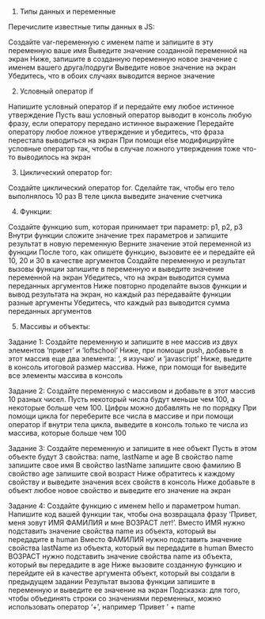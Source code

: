 1) Типы данных и переменные

Перечислите известные типы данных в JS:

Создайте var-переменную с именем name и запишите в эту переменную ваше имя
Выведите значение созданной переменной на экран
Ниже, запишите в созданную переменную новое значение с именем вашего друга/подруги
Выведите новое значение на экран
Убедитесь, что в обоих случаях выводится верное значение

2) Условный оператор if

Напишите условный оператор if и передайте ему любое истинное утверждение
Пусть ваш условный оператор выводит в консоль любую фразу, если оператору передано истинное выражение
Передайте оператору любое ложное утверждение и убедитесь, что фраза перестала выводиться на экран
При помощи else модифицируйте условные оператор так, чтобы в случае ложного утверждения тоже что-то выводилось на экран

3) Циклический оператор for:

Создайте циклический оператор for.
Сделайте так, чтобы его тело выполнялось 10 раз
В теле цикла выведите значение счетчика

4) Функции:

Создайте функцию sum, которая принимает три параметр: p1, p2, p3
Внутри функции сложите значение трех параметров и запишите результат в новую переменную
Верните значение этой переменной из функции
После того, как опишете функцию, вызовите ее и передайте ей 10, 20 и 30 в качестве аргументов
Создайте переменную и результат вызовы функции запишите в переменную и выведите значение переменной на экран
Убедитесь, что на экран выводится сумма переданных аргументов
Ниже повторно проделайте вызов функции и вывод результата на экран, но каждый раз передавайте функции разные аргументы
Убедитесь, что каждый раз выводится сумма переданных аргументов


5) Массивы и объекты:

Задание 1:
Создайте переменную и запишите в нее массив из двух элементов ‘привет’ и ‘loftschool’
Ниже, при помощи push, добавьте в этот массив еще два элемента: ‘, я изучаю’ и ‘javascript’
Ниже, выедите в консоль итоговой размер массива.
Ниже, при помощи for выведите все элементы массива в консоль

Задание 2:
Создайте переменную с массивом и добавьте в этот массив 10 разных чисел. Пусть некоторый числа будут меньше чем 100, а некоторые больше чем 100. Цифры можно добавлять не по порядку
При помощи цикла for переберите все числа в массиве и при помощи оператор if внутри тела цикла, выведите в консоль только те числа из массива, которые больше чем 100

Задание 3:
Создайте переменную и запишите в нее объект
Пусть в этом объекте будут 3 свойства: name, lastName и age
В свойство name запишите свое имя
В свойство lastName запишите свою фамилию
В свойство age запишите свой возраст
Ниже обратитесь к каждому свойству и выведите значения всех свойств в консоль
Ниже добавьте в объект любое новое свойство и выведите его значение на экран

Задание 4:
Создайте функцию с именем hello и параметром human.
Напишите код вашей функции так, чтобы она возвращала фразу ‘Привет, меня зовут ИМЯ ФАМИЛИЯ и мне ВОЗРАСТ лет!’.
Вместо ИМЯ нужно подставить значение свойства name из объекта, который вы передадите в human
Вместо ФАМИЛИЯ нужно подставить значение свойства lastName из объекта, который вы передадите в human
Вместо ВОЗРАСТ нужно подставить значение свойства name из объекта, который вы передадите в age
Ниже вызовите созданную функцию и перейдите ей в качестве аргумента объект, который вы создали в предыдущем задании
Результат вызова функции запишите в переменную и выведите ее значение на экран
Подсказка: для того, чтобы объединять строки со значениями переменных, можно использовать оператор ‘+’, например ‘Привет ’ + name

